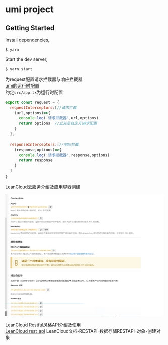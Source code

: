 # umi project

## Getting Started

Install dependencies,

```bash
$ yarn
```

Start the dev server,

```bash
$ yarn start
```

为request配置请求拦截器与响应拦截器  
[umi的运行时配置](https://v3.umijs.org/zh-CN/docs/runtime-config)  
约定`src/app.tx`为运行时配置
```js
export const request = {
  requestInterceptors:[//请求拦截
    (url,options)=>{
      console.log('请求拦截器',url,options)
      return options  //此处是自定义请求配置
    }
  ],

  responseInterceptors:[//响应拦截
    (response,options)=>{
      console.log('请求拦截器',response,options)
      return response
    }
  ]
}
``` 

LeanCloud云服务介绍及应用容器创建

![LeanCloud](img/leancloud.png)

LeanCloud Restful风格API介绍及使用  
[LeanCloud rest_api](https://leancloud.cn/docs/rest_api.html) 
LeanCloud文档-RESTAPI-数据存储RESTAPI-对象-创建对象
